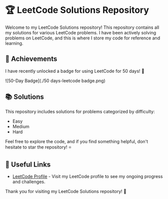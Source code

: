 # 🏆 LeetCode Solutions Repository

Welcome to my LeetCode Solutions repository! This repository contains all my solutions for various LeetCode problems. I have been actively solving problems on LeetCode, and this is where I store my code for reference and learning.

## 🌟 Achievements
I have recently unlocked a badge for using LeetCode for 50 days! 🎉

![50-Day Badge](./50 days-leetcode badge.png)

## 📚 Solutions
This repository includes solutions for problems categorized by difficulty:
- Easy
- Medium
- Hard

Feel free to explore the code, and if you find something helpful, don't hesitate to star the repository! ⭐

## 🔗 Useful Links
- [LeetCode Profile](https://leetcode.com/khagendrasamal1) - Visit my LeetCode profile to see my ongoing progress and challenges.

Thank you for visiting my LeetCode Solutions repository! 🚀
